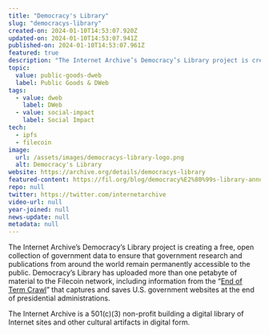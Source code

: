 ```yaml
---
title: "Democracy's Library"
slug: "democracys-library"
created-on: 2024-01-10T14:53:07.920Z
updated-on: 2024-01-10T14:53:07.941Z
published-on: 2024-01-10T14:53:07.961Z
featured: true
description: "The Internet Archive’s Democracy’s Library project is creating a free, open collection of government data to ensure that government research and publications from around the world remain permanently accessible to the public."
topic:
  value: public-goods-dweb
  label: Public Goods & DWeb
tags:
  - value: dweb
    label: DWeb
  - value: social-impact
    label: Social Impact
tech:
  - ipfs
  - filecoin
image:
  url: /assets/images/democracys-library-logo.png
  alt: Democracy's Library
website: https://archive.org/details/democracys-library
featured-content: https://fil.org/blog/democracy%E2%80%99s-library-announces-more-than-a-petabyte-of-government-data-uploaded-to-the-filecoin-network/
repo: null
twitter: https://twitter.com/internetarchive
video-url: null
year-joined: null
news-update: null
metadata: null
---
```


The Internet Archive’s Democracy’s Library project is creating a free, open collection of government data to ensure that government research and publications from around the world remain permanently accessible to the public. Democracy’s Library has uploaded more than one petabyte of material to the Filecoin network, including information from the “[End of Term Crawl](https://eotarchive.org/)” that captures and saves U.S. government websites at the end of presidential administrations.

The Internet Archive is a 501(c)(3) non-profit building a digital library of Internet sites and other cultural artifacts in digital form.

